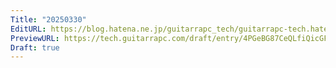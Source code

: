 ```yaml
---
Title: "20250330"
EditURL: https://blog.hatena.ne.jp/guitarrapc_tech/guitarrapc-tech.hatenablog.com/atom/entry/6802418398345462352
PreviewURL: https://tech.guitarrapc.com/draft/entry/4PGeBG87CeQLfiQicGFS2UaReU8
Draft: true
---
```


